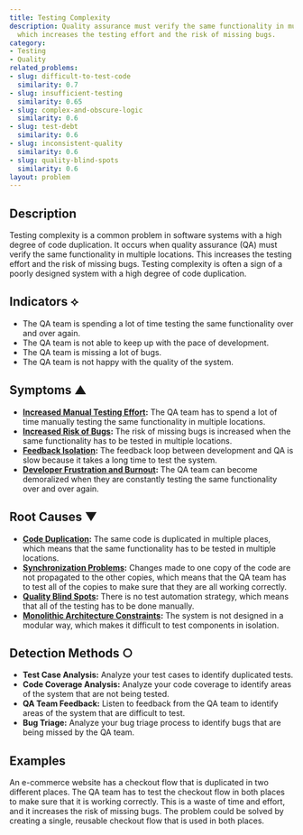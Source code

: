 ```yaml
---
title: Testing Complexity
description: Quality assurance must verify the same functionality in multiple locations,
  which increases the testing effort and the risk of missing bugs.
category:
- Testing
- Quality
related_problems:
- slug: difficult-to-test-code
  similarity: 0.7
- slug: insufficient-testing
  similarity: 0.65
- slug: complex-and-obscure-logic
  similarity: 0.6
- slug: test-debt
  similarity: 0.6
- slug: inconsistent-quality
  similarity: 0.6
- slug: quality-blind-spots
  similarity: 0.6
layout: problem
---
```


## Description
Testing complexity is a common problem in software systems with a high degree of code duplication. It occurs when quality assurance (QA) must verify the same functionality in multiple locations. This increases the testing effort and the risk of missing bugs. Testing complexity is often a sign of a poorly designed system with a high degree of code duplication.

## Indicators ⟡
- The QA team is spending a lot of time testing the same functionality over and over again.
- The QA team is not able to keep up with the pace of development.
- The QA team is missing a lot of bugs.
- The QA team is not happy with the quality of the system.

## Symptoms ▲
- **[Increased Manual Testing Effort](increased-manual-testing-effort.md):** The QA team has to spend a lot of time manually testing the same functionality in multiple locations.
- **[Increased Risk of Bugs](increased-risk-of-bugs.md):** The risk of missing bugs is increased when the same functionality has to be tested in multiple locations.
- **[Feedback Isolation](feedback-isolation.md):** The feedback loop between development and QA is slow because it takes a long time to test the system.
- **[Developer Frustration and Burnout](developer-frustration-and-burnout.md):** The QA team can become demoralized when they are constantly testing the same functionality over and over again.

## Root Causes ▼
- **[Code Duplication](code-duplication.md):** The same code is duplicated in multiple places, which means that the same functionality has to be tested in multiple locations.
- **[Synchronization Problems](synchronization-problems.md):** Changes made to one copy of the code are not propagated to the other copies, which means that the QA team has to test all of the copies to make sure that they are all working correctly.
- **[Quality Blind Spots](quality-blind-spots.md):** There is no test automation strategy, which means that all of the testing has to be done manually.
- **[Monolithic Architecture Constraints](monolithic-architecture-constraints.md):** The system is not designed in a modular way, which makes it difficult to test components in isolation.

## Detection Methods ○
- **Test Case Analysis:** Analyze your test cases to identify duplicated tests.
- **Code Coverage Analysis:** Analyze your code coverage to identify areas of the system that are not being tested.
- **QA Team Feedback:** Listen to feedback from the QA team to identify areas of the system that are difficult to test.
- **Bug Triage:** Analyze your bug triage process to identify bugs that are being missed by the QA team.

## Examples
An e-commerce website has a checkout flow that is duplicated in two different places. The QA team has to test the checkout flow in both places to make sure that it is working correctly. This is a waste of time and effort, and it increases the risk of missing bugs. The problem could be solved by creating a single, reusable checkout flow that is used in both places.
